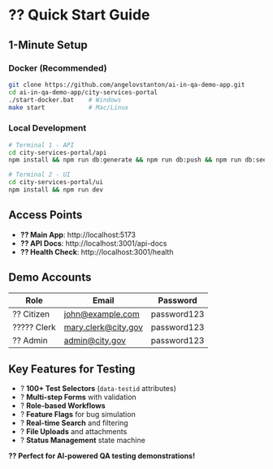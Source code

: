 # ?? Quick Start Guide

## **1-Minute Setup**

### **Docker (Recommended)**
```bash
git clone https://github.com/angelovstanton/ai-in-qa-demo-app.git
cd ai-in-qa-demo-app/city-services-portal
./start-docker.bat    # Windows
make start            # Mac/Linux
```

### **Local Development**
```bash
# Terminal 1 - API
cd city-services-portal/api
npm install && npm run db:generate && npm run db:push && npm run db:seed && npm run dev

# Terminal 2 - UI  
cd city-services-portal/ui
npm install && npm run dev
```

## **Access Points**
- **?? Main App**: http://localhost:5173
- **?? API Docs**: http://localhost:3001/api-docs
- **?? Health Check**: http://localhost:3001/health

## **Demo Accounts**
| Role | Email | Password |
|------|-------|----------|
| ?? Citizen | john@example.com | password123 |
| ????? Clerk | mary.clerk@city.gov | password123 |
| ?? Admin | admin@city.gov | password123 |

## **Key Features for Testing**
- ? **100+ Test Selectors** (`data-testid` attributes)
- ? **Multi-step Forms** with validation
- ? **Role-based Workflows** 
- ? **Feature Flags** for bug simulation
- ? **Real-time Search** and filtering
- ? **File Uploads** and attachments
- ? **Status Management** state machine

**?? Perfect for AI-powered QA testing demonstrations!**